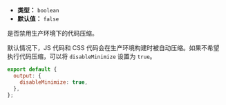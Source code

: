 - **类型：** `boolean`
- **默认值：** `false`

是否禁用生产环境下的代码压缩。

默认情况下，JS 代码和 CSS 代码会在生产环境构建时被自动压缩。如果不希望执行代码压缩，可以将 `disableMinimize` 设置为 `true`。

```js
export default {
  output: {
    disableMinimize: true,
  },
};
```
